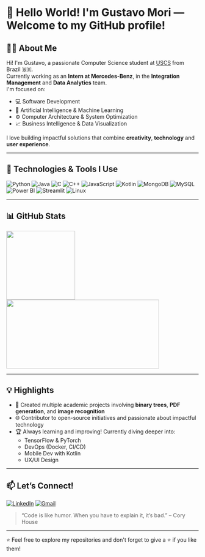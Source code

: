 # 👋 Hello World! I'm Gustavo Mori — Welcome to my GitHub profile!

## 🧑‍💻 About Me

Hi! I'm Gustavo, a passionate Computer Science student at [USCS](https://www.uscs.edu.br/) from Brazil 🇧🇷.  
Currently working as an **Intern at Mercedes-Benz**, in the **Integration Management** and **Data Analytics** team.  
I'm focused on:
- 💻 Software Development
- 🤖 Artificial Intelligence & Machine Learning
- ⚙️ Computer Architecture & System Optimization
- 📈 Business Intelligence & Data Visualization

I love building impactful solutions that combine **creativity**, **technology** and **user experience**.

---

## 🚀 Technologies & Tools I Use

![Python](https://img.shields.io/badge/-Python-333333?style=flat&logo=python)
![Java](https://img.shields.io/badge/-Java-333333?style=flat&logo=java)
![C](https://img.shields.io/badge/-C-333333?style=flat&logo=c)
![C++](https://img.shields.io/badge/-C++-333333?style=flat&logo=cplusplus)
![JavaScript](https://img.shields.io/badge/-JavaScript-333333?style=flat&logo=javascript)
![Kotlin](https://img.shields.io/badge/-Kotlin-333333?style=flat&logo=kotlin)
![MongoDB](https://img.shields.io/badge/-MongoDB-333333?style=flat&logo=mongodb)
![MySQL](https://img.shields.io/badge/-MySQL-333333?style=flat&logo=mysql)
![Power BI](https://img.shields.io/badge/-PowerBI-333333?style=flat&logo=powerbi)
![Streamlit](https://img.shields.io/badge/-Streamlit-333333?style=flat&logo=streamlit)
![Linux](https://img.shields.io/badge/-Linux-333333?style=flat&logo=linux)

---

## 📊 GitHub Stats


<a href="https://github.com/gustavom0ri">
  <img height="180em" src="https://github-readme-stats.vercel.app/api?username=gustavom0ri&show_icons=true&theme=tokyonight&include_all_commits=true&count_private=true"/>
</a>

<a href="https://github.com/gustavom0ri">
  <img height="180em" width="400" src="https://github-readme-stats.vercel.app/api/top-langs/?username=gustavom0ri&layout=compact&langs_count=6&theme=tokyonight"/>
</a>



---

## 💡 Highlights

- 📄 Created multiple academic projects involving **binary trees**, **PDF generation**, and **image recognition**
- 🌐 Contributor to open-source initiatives and passionate about impactful technology
- 🏆 Always learning and improving! Currently diving deeper into:
  - TensorFlow & PyTorch
  - DevOps (Docker, CI/CD)
  - Mobile Dev with Kotlin
  - UX/UI Design

---

## 📫 Let’s Connect!

[![LinkedIn](https://img.shields.io/badge/-LinkedIn-0077B5?style=flat&logo=linkedin&logoColor=white)](https://www.linkedin.com/in/gustavo-mori-b26aba239/)
[![Gmail](https://img.shields.io/badge/-Email-D14836?style=flat&logo=gmail&logoColor=white)](mailto:gustavomori382@gmail.com)

> “Code is like humor. When you have to explain it, it’s bad.” – Cory House

---

⭐ Feel free to explore my repositories and don't forget to give a ⭐ if you like them!
